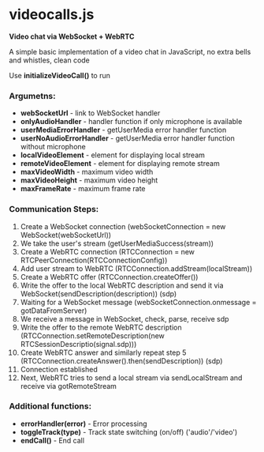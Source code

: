 # videocalls.js

**Video chat via WebSocket + WebRTC**

A simple basic implementation of a video chat in JavaScript, no extra bells and whistles, clean code

Use **initializeVideoCall()** to run

### **Argumetns:**

- **webSocketUrl** - link to WebSocket handler
- **onlyAudioHandler** - handler function if only microphone is available
- **userMediaErrorHandler** - getUserMedia error handler function
- **userNoAudioErrorHandler** - getUserMedia error handler function without microphone
- **localVideoElement** - element for displaying local stream
- **remoteVideoElement** - element for displaying remote stream
- **maxVideoWidth** - maximum video width
- **maxVideoHeight** - maximum video height
- **maxFrameRate** - maximum frame rate

### **Communication Steps:**

1. Create a WebSocket connection (webSocketConnection = new WebSocket(webSocketUrl))
2. We take the user's stream (getUserMediaSuccess(stream))
3. Create a WebRTC connection (RTCConnection = new RTCPeerConnection(RTCConnectionConfig))
4. Add user stream to WebRTC (RTCConnection.addStream(localStream))
5. Create a WebRTC offer (RTCConnection.createOffer())
6. Write the offer to the local WebRTC description and send it via WebSocket(sendDescription(description)) (sdp)
7. Waiting for a WebSocket message (webSocketConnection.onmessage = gotDataFromServer)
8. We receive a message in WebSocket, check, parse, receive sdp
9. Write the offer to the remote WebRTC description (RTCConnection.setRemoteDescription(new RTCSessionDescriptio(signal.sdp)))
10. Create WebRTC answer and similarly repeat step 5 (RTCConnection.createAnswer().then(sendDescription)) (sdp)
11. Connection established
12. Next, WebRTC tries to send a local stream via sendLocalStream and receive via gotRemoteStream

### Additional functions:

- **errorHandler(error)** - Error processing
- **toggleTrack(type)** - Track state switching (on/off) ('audio'/'video')
- **endCall()** - End call
